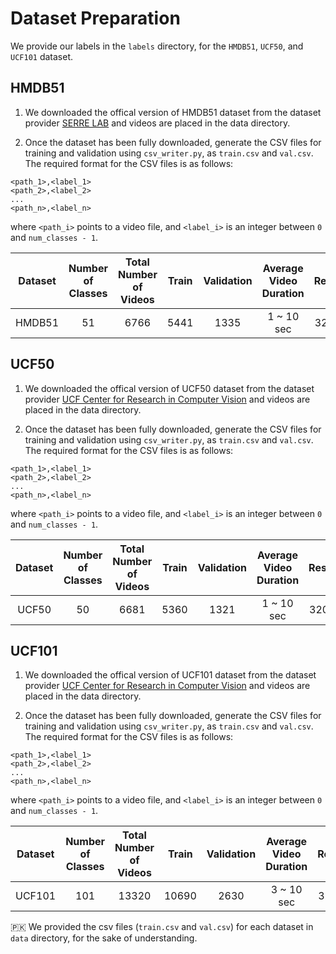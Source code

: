 # Dataset Preparation

We provide our labels in the `labels` directory, for the `HMDB51`, `UCF50`, and `UCF101` dataset.

## HMDB51

1. We downloaded the offical version of HMDB51 dataset from the dataset provider [SERRE LAB](https://serre-lab.clps.brown.edu/resource/hmdb-a-large-human-motion-database/#Downloads) and videos are placed in the data directory.

2. Once the dataset has been fully downloaded, generate the CSV files for training and validation using `csv_writer.py`, as `train.csv` and `val.csv`. The required format for the CSV files is as follows:

```
<path_1>,<label_1>
<path_2>,<label_2>
...
<path_n>,<label_n>
```
where `<path_i>` points to a video file, and `<label_i>` is an integer between `0` and `num_classes - 1`.

|       Dataset      | Number of Classes |  Total Number of Videos   | Train | Validation | Average Video Duration | Resoultion |
|:----------------:|:----------:|:----------:|:---:|:-------:|:-------:|:-------:|
| HMDB51 |    51   | 6766 | 5441 |  1335  | 1 ~ 10 sec | 320 × 240 |


## UCF50

1. We downloaded the offical version of UCF50 dataset from the dataset provider [UCF Center for Research in Computer Vision](https://www.crcv.ucf.edu/data/UCF50.php) and videos are placed in the data directory.

2. Once the dataset has been fully downloaded, generate the CSV files for training and validation using `csv_writer.py`, as `train.csv` and `val.csv`. The required format for the CSV files is as follows:

```
<path_1>,<label_1>
<path_2>,<label_2>
...
<path_n>,<label_n>
```
where `<path_i>` points to a video file, and `<label_i>` is an integer between `0` and `num_classes - 1`.

|       Dataset      | Number of Classes |  Total Number of Videos   | Train | Validation | Average Video Duration | Resoultion |
|:----------------:|:----------:|:----------:|:---:|:-------:|:-------:|:-------:|
| UCF50 |    50   | 6681 | 5360 |  1321  | 1 ~ 10 sec | 320 × 240 |


## UCF101

1. We downloaded the offical version of UCF101 dataset from the dataset provider [UCF Center for Research in Computer Vision](https://www.crcv.ucf.edu/data/UCF101.php) and videos are placed in the data directory.

2. Once the dataset has been fully downloaded, generate the CSV files for training and validation using `csv_writer.py`, as `train.csv` and `val.csv`. The required format for the CSV files is as follows:

```
<path_1>,<label_1>
<path_2>,<label_2>
...
<path_n>,<label_n>
```
where `<path_i>` points to a video file, and `<label_i>` is an integer between `0` and `num_classes - 1`.

|       Dataset      | Number of Classes |  Total Number of Videos   | Train | Validation | Average Video Duration | Resoultion |
|:----------------:|:----------:|:----------:|:---:|:-------:|:-------:|:-------:|
| UCF101 |    101   | 13320 | 10690 |  2630  | 3 ~ 10 sec | 320 × 240 |

:pakistan: We provided the csv files (`train.csv` and `val.csv`) for each dataset in `data` directory, for the sake of understanding.
